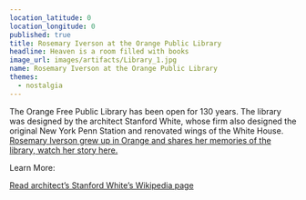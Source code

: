 ```yaml
---
location_latitude: 0
location_longitude: 0
published: true
title: Rosemary Iverson at the Orange Public Library
headline: Heaven is a room filled with books
image_url: images/artifacts/Library_1.jpg
name: Rosemary Iverson at the Orange Public Library
themes:
  - nostalgia
---
```

The Orange Free Public Library has been open for 130 years.  The library was designed by the architect Stanford White, whose firm also designed the original New York Penn Station and renovated wings of the White House. [Rosemary Iverson grew up in Orange and shares her memories of the library, watch her story here.](https://vimeo.com/190334424)  

Learn More:  

[Read architect’s Stanford White’s Wikipedia page](https://en.wikipedia.org/wiki/Stanford_White)

